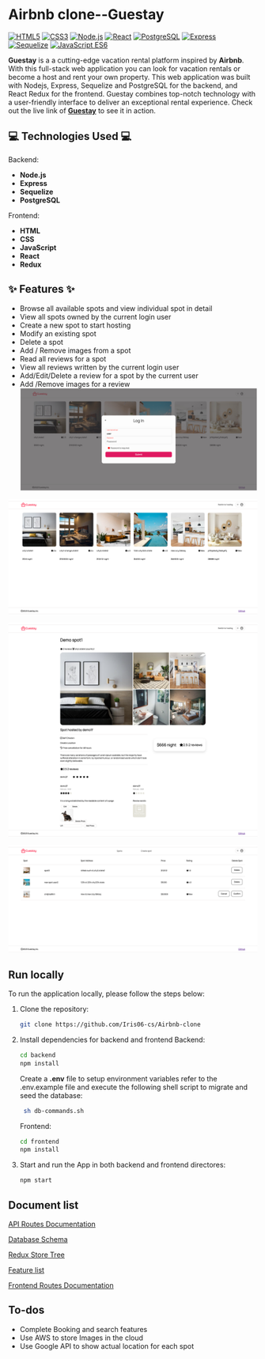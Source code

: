 # Airbnb clone--Guestay

[![HTML5](https://img.shields.io/badge/-HTML5-E34F26?style=flat-square&logo=html5&logoColor=white)](#) [![CSS3](https://img.shields.io/badge/-CSS3-1572B6?style=flat-square&logo=css3)](#) [![Node.js](https://img.shields.io/badge/-Node.js-339933?style=flat-square&logo=node.js&logoColor=white)](#) [![React](https://img.shields.io/badge/-React-61DAFB?style=flat-square&logo=react&logoColor=white)](#) [![PostgreSQL](https://img.shields.io/badge/-PostgreSQL-336791?style=flat-square&logo=postgresql&logoColor=white)](#) [![Express](https://img.shields.io/badge/-Express-191919?style=flat-square&logo=express&logoColor=white)](#) [![Sequelize](https://img.shields.io/badge/-Sequelize-00BFFF?style=flat-square&logo=sequelize&logoColor=white)](#) [![JavaScript ES6](https://img.shields.io/badge/-JavaScript%20ES6-F7DF1E?style=flat-square&logo=javascript&logoColor=white)](#)

**Guestay** is a a cutting-edge vacation rental platform inspired by **Airbnb**. With this full-stack web application you can look for vacation rentals or become a host and rent your own property. This web application was built with Nodejs, Express, Sequelize and PostgreSQL for the backend, and React Redux for the frontend. Guestay combines top-notch technology with a user-friendly interface to deliver an exceptional rental experience. Check out the live link of **[Guestay](https://airbnb-clone-project-0jlv.onrender.com/)** to see it in action.

## :computer: Technologies Used :computer:

Backend:

- **Node.js**
- **Express**
- **Sequelize**
- **PostgreSQL**

Frontend:

- **HTML**
- **CSS**
- **JavaScript**
- **React**
- **Redux**

## :sparkles: Features :sparkles:

- Browse all available spots and view individual spot in detail
- View all spots owned by the current login user
- Create a new spot to start hosting
- Modify an existing spot
- Delete a spot
- Add / Remove images from a spot
- Read all reviews for a spot
- View all reviews written by the current login user
- Add/Edit/Delete a review for a spot by the current user
- Add /Remove images for a review
  ![log gin](./showcaseImg/login.png)

![All spots](./showcaseImg/allspots.png)

![Spot detail](./showcaseImg/spotdetail.png)

![User spots](./showcaseImg/userspots.png)

## Run locally

To run the application locally, please follow the steps below:

1.  Clone the repository:
    ```bash
    git clone https://github.com/Iris06-cs/Airbnb-clone
    ```
2.  Install dependencies for backend and frontend
    Backend:

    ```bash
    cd backend
    npm install
    ```

    Create a **.env** file to setup environment variables refer to the .env.example file and execute the following shell script to migrate and seed the database:

    ```bash
     sh db-commands.sh
    ```

    Frontend:

    ```bash
    cd frontend
    npm install
    ```

3.  Start and run the App in both backend and frontend directores:
    ```bash
    npm start
    ```

## Document list

[API Routes Documentation](https://github.com/Iris06-cs/Airbnb-clone/blob/main/backend/README.md)

[Database Schema](https://github.com/Iris06-cs/Airbnb-clone/blob/main/backend/database-schema.png)

[Redux Store Tree](https://github.com/Iris06-cs/Airbnb-clone/blob/main/frontend/Redux-store-tree.png)

[Feature list](https://github.com/Iris06-cs/Airbnb-clone/blob/main/frontend/feature-list.md)

[Frontend Routes Documentation](https://github.com/Iris06-cs/Airbnb-clone/blob/main/frontend/frontend-routes.md)

## To-dos

- Complete Booking and search features
- Use AWS to store Images in the cloud
- Use Google API to show actual location for each spot
